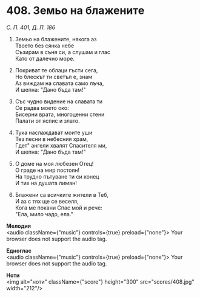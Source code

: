 # 408. Земьо  на  блажените  

*С. П. 401, Д. П. 186*  

1. Земьо на блажените, някога аз  
Твоето без сянка небе  
Съзирам в съня си, а слушам и глас  
Като от далечно море.  

2. Покриват те облаци гъсти сега,  
Но блескът ти светъл е, знам  
Аз виждам на славата само лъча,  
И шепна: "Дано бъда там!"  

3. Със чудно видение на славата ти  
Се радва моето око:  
Бисерни врата, многоценни стени  
Палати от яспис и злато.  

4. Тука наслаждават моите уши  
Тез песни в небесния храм,  
Гдет" ангели хвалят Спасителя ми,  
И шепна: "Дано бъда там!"  

5. О доме на моя любезен Отец!  
О граде на мир постоян!  
На трудно пътуване ти си конец  
И тих на душата лиман!  

6. Блажени са всичките жители в Теб,  
И аз с тях ще се веселя,  
Кога ме покани Спас мой и рече:  
"Ела, мило чадо, ела."  

__Мелодия__  
<audio className={"music"} controls={true} preload={"none"}><source src="mp3/408.mp3" type="audio/mpeg"/>
Your browser does not support the audio tag.
</audio>  

__Едноглас__  
<audio className={"music"} controls={true} preload={"none"}><source src="transp/408.mp3" type="audio/mpeg"/>
Your browser does not support the audio tag.
</audio>  

__Ноти__  
<img alt="ноти" className={"score"} height="300" src="scores/408.jpg" width="212"/>
